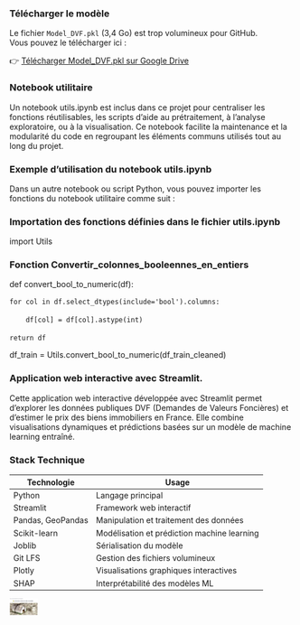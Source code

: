 ### Télécharger le modèle

Le fichier `Model_DVF.pkl` (3,4 Go) est trop volumineux pour GitHub.  
Vous pouvez le télécharger ici :

👉 [Télécharger Model_DVF.pkl sur Google Drive](https://drive.google.com/file/d/1Z79gZJ5R2NzWBHDiZLTxDfOsamm0nkkF/view?usp=drive_link)

### Notebook utilitaire
Un notebook utils.ipynb est inclus dans ce projet pour centraliser les fonctions réutilisables, les scripts d’aide au prétraitement, à l’analyse exploratoire, ou à la visualisation. Ce notebook facilite la maintenance et la modularité du code en regroupant les éléments communs utilisés tout au long du projet.
### Exemple d’utilisation du notebook utils.ipynb  
Dans un autre notebook ou script Python, vous pouvez importer les fonctions du notebook utilitaire comme suit :
### Importation des fonctions définies dans le fichier utils.ipynb
import Utils 
### Fonction Convertir_colonnes_booleennes_en_entiers

def convert_bool_to_numeric(df):

    for col in df.select_dtypes(include='bool').columns:
    
        df[col] = df[col].astype(int)
        
    return df
    
df_train = Utils.convert_bool_to_numeric(df_train_cleaned)

### Application web interactive avec Streamlit.
Cette application web interactive développée avec Streamlit permet d’explorer les données publiques DVF (Demandes de Valeurs Foncières) et d’estimer le prix des biens immobiliers en France. Elle combine visualisations dynamiques et prédictions basées sur un modèle de machine learning entraîné.
### Stack Technique
| Technologie       | Usage                                   |
|-------------------|----------------------------------------|
| Python            | Langage principal                      |
| Streamlit         | Framework web interactif               |
| Pandas, GeoPandas | Manipulation et traitement des données|
| Scikit-learn      | Modélisation et prédiction machine learning |
| Joblib            | Sérialisation du modèle                |
| Git LFS           | Gestion des fichiers volumineux        |
| Plotly            | Visualisations graphiques interactives|
| SHAP              | Interprétabilité des modèles ML       |


<a href="images/AppStreamlit.pdf">
  <img src="images/AppDVF.png" alt="Aperçu du PDF" width="50"/>
</a>
